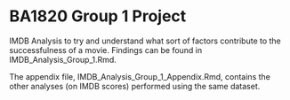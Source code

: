# BA1820 Group 1 Project

IMDB Analysis to try and understand what sort of factors contribute to the successfulness of a movie.
Findings can be found in IMDB_Analysis_Group_1.Rmd.  

The appendix file, IMDB_Analysis_Group_1_Appendix.Rmd, contains the other analyses (on IMDB scores) performed using the same dataset.  

